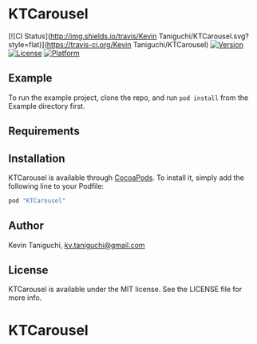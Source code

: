 # KTCarousel

[![CI Status](http://img.shields.io/travis/Kevin Taniguchi/KTCarousel.svg?style=flat)](https://travis-ci.org/Kevin Taniguchi/KTCarousel)
[![Version](https://img.shields.io/cocoapods/v/KTCarousel.svg?style=flat)](http://cocoapods.org/pods/KTCarousel)
[![License](https://img.shields.io/cocoapods/l/KTCarousel.svg?style=flat)](http://cocoapods.org/pods/KTCarousel)
[![Platform](https://img.shields.io/cocoapods/p/KTCarousel.svg?style=flat)](http://cocoapods.org/pods/KTCarousel)

## Example

To run the example project, clone the repo, and run `pod install` from the Example directory first.

## Requirements

## Installation

KTCarousel is available through [CocoaPods](http://cocoapods.org). To install
it, simply add the following line to your Podfile:

```ruby
pod "KTCarousel"
```

## Author

Kevin Taniguchi, kv.taniguchi@gmail.com

## License

KTCarousel is available under the MIT license. See the LICENSE file for more info.
# KTCarousel
